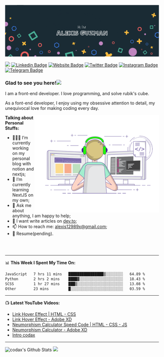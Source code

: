 <a href="https://codax.vercel.app/" target="_blank">
  <img alt="Codax image" src="https://github.com/a12989x/a12989x/blob/master/GitHubHeader.png?raw=true" />
</a>

![](https://visitor-badge.glitch.me/badge?page_id=a12989x.a12989x)
[![Linkedin Badge](https://img.shields.io/badge/-LinkedIn-0e76a8?style=flat-square&logo=Linkedin&logoColor=white)](https://linkedin.com/in/codax/)
[![Website Badge](https://img.shields.io/badge/Website-3b5998?style=flat-square&logo=google-chrome&logoColor=white)](https://notion-blog-five-theta.vercel.app/)
[![Twitter Badge](https://img.shields.io/badge/-Twitter-00acee?style=flat-square&logo=Twitter&logoColor=white)](https://twitter.com/__codax__)
[![Instagram Badge](https://img.shields.io/badge/-Instagram-e4405f?style=flat-square&logo=Instagram&logoColor=white)](https://www.instagram.com/_codax_/)
[![Telegram Badge](https://img.shields.io/badge/-Telegram-0088cc?style=flat-square&logo=Telegram&logoColor=white)](https://t.me/A12989x)

### Glad to see you here!<img src="https://media.giphy.com/media/hvRJCLFzcasrR4ia7z/giphy.gif" width="25px">

I am a front-end developer. I love programming, and solve rubik's cube.

As a font-end developer, I enjoy using my obsessive attention to detail, my unequivocal love for making coding every day.

<img align="right" alt="GIF" src="https://github.com/a12989x/a12989x/blob/master/coding.gif?raw=true" width="408" height="318" />

**Talking about Personal Stuffs:**

- 👨🏻‍💻 I’m currently working on my personal blog with notion and nextjs;
- 🚀 I’m currently learning NextJS on my own;
- 💬 Ask me about anything, I am happy to help;
- 📝 I want write articles on [dev.to](https://dev.to/_codax_);
- 📫 How to reach me: alexis12989x@gmail.com;
- 📝 Resume[]()(pending).

<br />
<br />

---

📊 **This Week I Spent My Time On:**

<!--START_SECTION:waka-->
```text
JavaScript   7 hrs 11 mins   ████████████████▒░░░░░░░░   64.89 % 
Python       2 hrs 2 mins    ████▓░░░░░░░░░░░░░░░░░░░░   18.43 % 
SCSS         1 hr 27 mins    ███▒░░░░░░░░░░░░░░░░░░░░░   13.08 % 
Other        23 mins         █░░░░░░░░░░░░░░░░░░░░░░░░   03.59 % 
```
<!--END_SECTION:waka-->

---

📺 **Latest YouTube Videos:**

<!-- YOUTUBE:START -->
- [Link Hover Effect | HTML - CSS](https://www.youtube.com/watch?v=nb5wd62jUh0)
- [Link Hover Effect - Adobe XD](https://www.youtube.com/watch?v=ciC_EjSkWFY)
- [Neumorphism Calculator Speed Code | HTML - CSS - JS](https://www.youtube.com/watch?v=AKU27V5FSF8)
- [Neumorphism Calculator - Adobe XD](https://www.youtube.com/watch?v=bKsegqua680)
- [Intro codax](https://www.youtube.com/watch?v=Qx4UVNXBZlQ)
<!-- YOUTUBE:END -->

---

<p>
  <img height="180em" alt="codax's Github Stats" src="https://github-readme-stats.vercel.app/api?username=a12989x&show_icons=true&hide_border=true&&count_private=true&include_all_commits=true" />
  <img height="180em" src="https://github-readme-stats.vercel.app/api/top-langs/?username=a12989x&show_icons=true&hide_border=true&layout=compact&langs_count=8"/>
</p>
